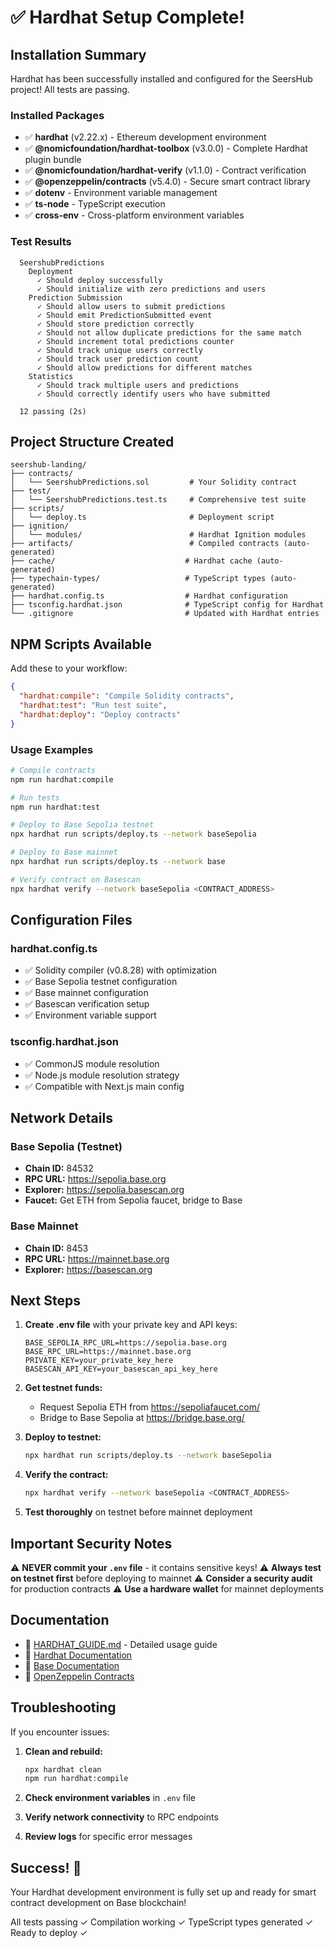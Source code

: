 # ✅ Hardhat Setup Complete!

## Installation Summary

Hardhat has been successfully installed and configured for the SeersHub project! All tests are passing.

### Installed Packages

- ✅ **hardhat** (v2.22.x) - Ethereum development environment
- ✅ **@nomicfoundation/hardhat-toolbox** (v3.0.0) - Complete Hardhat plugin bundle
- ✅ **@nomicfoundation/hardhat-verify** (v1.1.0) - Contract verification
- ✅ **@openzeppelin/contracts** (v5.4.0) - Secure smart contract library
- ✅ **dotenv** - Environment variable management
- ✅ **ts-node** - TypeScript execution
- ✅ **cross-env** - Cross-platform environment variables

### Test Results

```
  SeershubPredictions
    Deployment
      ✓ Should deploy successfully
      ✓ Should initialize with zero predictions and users
    Prediction Submission
      ✓ Should allow users to submit predictions
      ✓ Should emit PredictionSubmitted event
      ✓ Should store prediction correctly
      ✓ Should not allow duplicate predictions for the same match
      ✓ Should increment total predictions counter
      ✓ Should track unique users correctly
      ✓ Should track user prediction count
      ✓ Should allow predictions for different matches
    Statistics
      ✓ Should track multiple users and predictions
      ✓ Should correctly identify users who have submitted

  12 passing (2s)
```

## Project Structure Created

```
seershub-landing/
├── contracts/
│   └── SeershubPredictions.sol         # Your Solidity contract
├── test/
│   └── SeershubPredictions.test.ts     # Comprehensive test suite
├── scripts/
│   └── deploy.ts                       # Deployment script
├── ignition/
│   └── modules/                        # Hardhat Ignition modules
├── artifacts/                          # Compiled contracts (auto-generated)
├── cache/                             # Hardhat cache (auto-generated)
├── typechain-types/                   # TypeScript types (auto-generated)
├── hardhat.config.ts                  # Hardhat configuration
├── tsconfig.hardhat.json              # TypeScript config for Hardhat
└── .gitignore                         # Updated with Hardhat entries
```

## NPM Scripts Available

Add these to your workflow:

```json
{
  "hardhat:compile": "Compile Solidity contracts",
  "hardhat:test": "Run test suite",
  "hardhat:deploy": "Deploy contracts"
}
```

### Usage Examples

```bash
# Compile contracts
npm run hardhat:compile

# Run tests
npm run hardhat:test

# Deploy to Base Sepolia testnet
npx hardhat run scripts/deploy.ts --network baseSepolia

# Deploy to Base mainnet
npx hardhat run scripts/deploy.ts --network base

# Verify contract on Basescan
npx hardhat verify --network baseSepolia <CONTRACT_ADDRESS>
```

## Configuration Files

### hardhat.config.ts
- ✅ Solidity compiler (v0.8.28) with optimization
- ✅ Base Sepolia testnet configuration
- ✅ Base mainnet configuration
- ✅ Basescan verification setup
- ✅ Environment variable support

### tsconfig.hardhat.json
- ✅ CommonJS module resolution
- ✅ Node.js module resolution strategy
- ✅ Compatible with Next.js main config

## Network Details

### Base Sepolia (Testnet)
- **Chain ID:** 84532
- **RPC URL:** https://sepolia.base.org
- **Explorer:** https://sepolia.basescan.org
- **Faucet:** Get ETH from Sepolia faucet, bridge to Base

### Base Mainnet
- **Chain ID:** 8453
- **RPC URL:** https://mainnet.base.org
- **Explorer:** https://basescan.org

## Next Steps

1. **Create .env file** with your private key and API keys:
   ```env
   BASE_SEPOLIA_RPC_URL=https://sepolia.base.org
   BASE_RPC_URL=https://mainnet.base.org
   PRIVATE_KEY=your_private_key_here
   BASESCAN_API_KEY=your_basescan_api_key_here
   ```

2. **Get testnet funds:**
   - Request Sepolia ETH from https://sepoliafaucet.com/
   - Bridge to Base Sepolia at https://bridge.base.org/

3. **Deploy to testnet:**
   ```bash
   npx hardhat run scripts/deploy.ts --network baseSepolia
   ```

4. **Verify the contract:**
   ```bash
   npx hardhat verify --network baseSepolia <CONTRACT_ADDRESS>
   ```

5. **Test thoroughly** on testnet before mainnet deployment

## Important Security Notes

⚠️ **NEVER commit your `.env` file** - it contains sensitive keys!
⚠️ **Always test on testnet first** before deploying to mainnet
⚠️ **Consider a security audit** for production contracts
⚠️ **Use a hardware wallet** for mainnet deployments

## Documentation

- 📖 [HARDHAT_GUIDE.md](./HARDHAT_GUIDE.md) - Detailed usage guide
- 📖 [Hardhat Documentation](https://hardhat.org/docs)
- 📖 [Base Documentation](https://docs.base.org)
- 📖 [OpenZeppelin Contracts](https://docs.openzeppelin.com/contracts)

## Troubleshooting

If you encounter issues:

1. **Clean and rebuild:**
   ```bash
   npx hardhat clean
   npm run hardhat:compile
   ```

2. **Check environment variables** in `.env` file

3. **Verify network connectivity** to RPC endpoints

4. **Review logs** for specific error messages

## Success! 🎉

Your Hardhat development environment is fully set up and ready for smart contract development on Base blockchain!

All tests passing ✓
Compilation working ✓
TypeScript types generated ✓
Ready to deploy ✓

